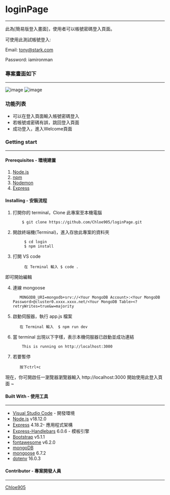 # loginPage

***
此為[簡易版登入畫面]，使用者可以帳號密碼登入頁面。

可使用此測試帳號登入:

Email: tony@stark.com

Password: iamironman
### 專案畫面如下
***
![image](https://user-images.githubusercontent.com/100898369/204558568-331a13a3-fe25-4147-8298-78fd9fb97bc0.png)
![image](https://user-images.githubusercontent.com/100898369/204558683-49ec6d2e-24ad-47f3-9bf2-1a6ed062e56d.png)




### 功能列表
- 可以在登入頁面輸入帳號密碼登入
- 若帳號或密碼有誤，跳回登入頁面
- 成功登入，進入Welcome頁面

### Getting start
***
#### Prerequisites - 環境建置
1. [Node.js](https://nodejs.org/en/)
2. [npm](https://www.npmjs.com/)
3. [Nodemon](https://www.npmjs.com/package/nodemon)
4. [Express](https://www.npmjs.com/package/express)


#### Installing - 安裝流程
1. 打開你的 terminal，Clone 此專案至本機電腦
          
           $ git clone https://github.com/Chloe905/loginPage.git
    
2. 開啟終端機(Terminal)，進入存放此專案的資料夾

            $ cd login
            $ npm install
    
3. 打開 VS code

            在 Terminal 輸入 $ code .
    
 即可開始編輯
 
4. 連線 mongoose

          MONGODB_URI=mongodb+srv://<Your MongoDB Account>:<Your MongoDB Password>@cluster0.xxxx.xxxx.net/<Your MongoDB Table><?retryWrites=true&w=majority
 
5. 啟動伺服器，執行 app.js 檔案

          在 Terminal 輸入  $ npm run dev
    
6. 當 terminal 出現以下字樣，表示本機伺服器已啟動並成功連結

           This is running on http://localhost:3000


7. 若要暫停

          按下ctrl+c
          
現在，你可開啟任一瀏覽器瀏覽器輸入 http://localhost:3000 開始使用此登入頁面 ~

#### Built With - 使用工具
***
* [Visual Studio Code](https://visualstudio.microsoft.com/zh-hant/) - 開發環境
* [Node.js](https://nodejs.org/en/) v18.12.0
* [Express](https://www.npmjs.com/package/express) 4.18.2- 應用程式架構
* [Express-Handlebars](https://www.npmjs.com/package/express-handlebars) 6.0.6 - 模板引擎
* [Bootstrap](https://getbootstrap.com/docs/5.1/getting-started/introduction/) v5.1.1
* [fontawesome](https://fontawesome.com/v5/search?q=delete&o=r&m=free) v6.2.0
* [mongoDB](https://www.mongodb.com/cloud/atlas/lp/try4?utm_source=google&utm_campaign=search_gs_pl_evergreen_atlas_core_prosp-brand_gic-null_apac-tw_ps-all_desktop_eng_lead&utm_term=mongodb&utm_medium=cpc_paid_search&utm_ad=e&utm_ad_campaign_id=12212624371&adgroup=115749712503&gclid=CjwKCAiAjs2bBhACEiwALTBWZcUKpTcWMYz-H2ujR3AWXk8bd7bfPB458D5WrtfmwolB5WWeWjP3zRoC7BwQAvD_BwE)
* [mongoose](https://mongoosejs.com/) 6.7.2
* [dotenv](https://www.npmjs.com/package/dotenv) 16.0.3

#### Contributor - 專案開發人員
---
[Chloe905](https://github.com/Chloe905)
